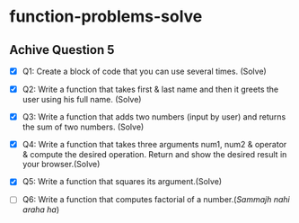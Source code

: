 # function-problems-solve
## Achive Question 5
- [x] Q1: Create a block of code that you can use several times. (Solve)

- [x] Q2: Write a function that takes first & last name and then it greets the user using his full name. (Solve)

- [x] Q3: Write a function that adds two numbers (input by user) and returns the sum of two numbers. (Solve)

- [x] Q4: Write a function that takes three arguments num1, num2 & operator & compute the desired operation. Return and show the     desired result in your browser.(Solve)

- [x] Q5: Write a function that squares its argument.(Solve)

- [ ] Q6: Write a function that computes factorial of a number.(*Sammajh nahi araha ha*)

